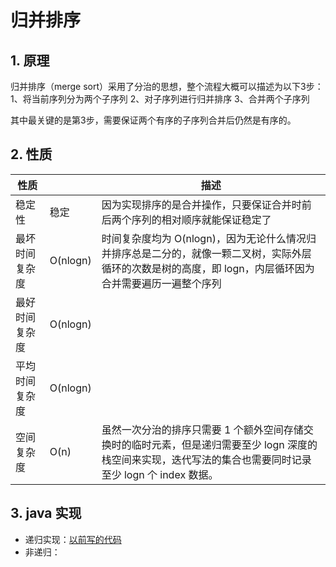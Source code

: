 # 归并排序
## 1. 原理
归并排序（merge sort）采用了分治的思想，整个流程大概可以描述为以下3步：
1、将当前序列分为两个子序列
2、对子序列进行归并排序
3、合并两个子序列

其中最关键的是第3步，需要保证两个有序的子序列合并后仍然是有序的。

## 2. 性质
| 性质           |          | 描述                                                         |
| -------------- | -------- | ------------------------------------------------------------ |
| 稳定性         | 稳定   | 因为实现排序的是合并操作，只要保证合并时前后两个序列的相对顺序就能保证稳定了|
| 最坏时间复杂度 | O(nlogn) | 时间复杂度均为 O(nlogn)，因为无论什么情况归并排序总是二分的，就像一颗二叉树，实际外层循环的次数是树的高度，即 logn，内层循环因为合并需要遍历一遍整个序列|，所以合计就是 O(nlogn)
| 最好时间复杂度 | O(nlogn) |                                                              |
| 平均时间复杂度 | O(nlogn) |                                                              |
| 空间复杂度     | O(n)     | 虽然一次分治的排序只需要 1 个额外空间存储交换时的临时元素，但是递归需要至少 logn 深度的栈空间来实现，迭代写法的集合也需要同时记录至少 logn 个 index 数据。 |

## 3. java 实现
* 递归实现：[以前写的代码](https://github.com/DeathKnightH/JavaTest/blob/master/src/main/java/cn/dk/algorithm/sort/Merging.java)
* 非递归：

```

```
